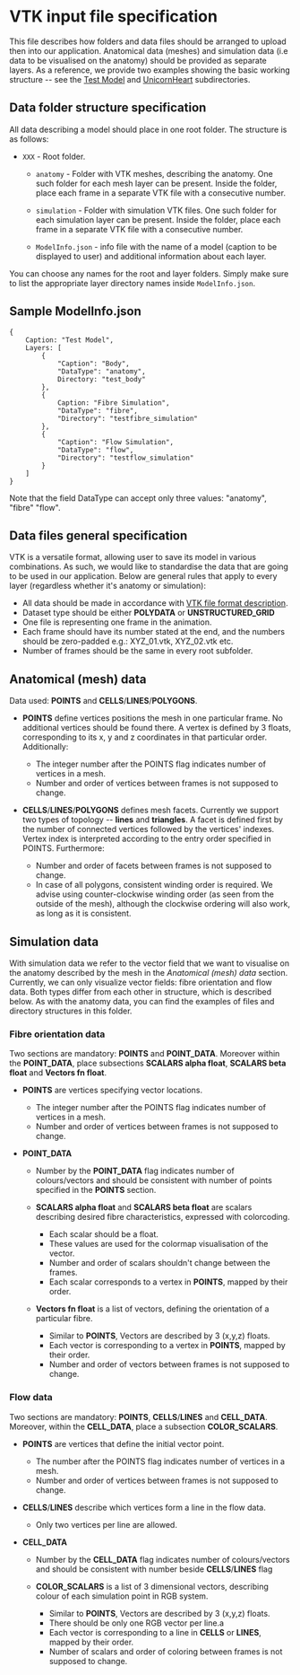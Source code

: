 ﻿# VTK input file specification

This file describes how folders and data files should be arranged to upload then into our application. Anatomical data (meshes) and simulation data (i.e data to be visualised on the anatomy) should be provided as separate layers. As a reference, we provide two examples showing the basic working structure -- see the [Test Model](https://github.com/MicroscopeIT/holo/tree/master/Input%20documentation/Test%20Model) and [UnicornHeart](https://github.com/MicroscopeIT/holo/tree/master/UnicornHeart) subdirectories.

## Data folder structure specification

All data describing a model should place in one root folder. The structure is as follows:

- `XXX` - Root folder.

    - `anatomy` - Folder with VTK meshes, describing the anatomy. One such folder for each mesh layer can be present. Inside the folder, place each frame in a separate VTK file with a consecutive number.

    - `simulation` - Folder with simulation VTK files. One such folder for each simulation layer can be present. Inside the folder, place each frame in a separate VTK file with a consecutive number.

    - `ModelInfo.json` - info file with the name of a model (caption to be displayed to user) and additional information about each layer.

You can choose any names for the root and layer folders. Simply make sure to list the appropriate layer directory names inside `ModelInfo.json`.

## Sample ModelInfo.json

```
{
    Caption: "Test Model",
    Layers: [
        {
            "Caption": "Body",
            "DataType": "anatomy",
            Directory: "test_body"
        },
        {
            Caption: "Fibre Simulation",
            "DataType": "fibre",
            "Directory": "testfibre_simulation"
        },
        {
            "Caption": "Flow Simulation",
            "DataType": "flow",
            "Directory": "testflow_simulation"
        }
    ]
}
```

Note that the field DataType can accept only three values: "anatomy", "fibre" "flow".

## Data files general specification

VTK is a versatile format, allowing user to save its model in various combinations. As such, we would like to standardise the data that are going to be used in our application. Below are general rules that apply to every layer (regardless whether it's anatomy or simulation):

- All data should be made in accordance with [VTK file format description](https://www.vtk.org/VTK/img/file-formats.pdf).
- Dataset type should be either **POLYDATA** or **UNSTRUCTURED_GRID**
- One file is representing one frame in the animation.
- Each frame should have its number stated at the end, and the numbers should be zero-padded e.g.: XYZ_01.vtk, XYZ_02.vtk etc.
- Number of frames should be the same in every root subfolder.

## Anatomical (mesh) data

Data used: **POINTS** and **CELLS**/**LINES**/**POLYGONS**.

- **POINTS** define vertices positions the mesh in one particular frame. No additional vertices should be found there. A vertex is defined by 3 floats, corresponding to its x, y and z coordinates in that particular order. Additionally:

    - The integer number after the POINTS flag indicates number of vertices in a mesh.
    - Number and order of vertices between frames is not supposed to change.

- **CELLS**/**LINES**/**POLYGONS** defines mesh facets. Currently we support two types of topology -- **lines** and **triangles**. A facet is defined first by the number of connected vertices followed by the vertices' indexes. Vertex index is interpreted according to the entry order specified in POINTS. Furthermore:

    - Number and order of facets between frames is not supposed to change.
    - In case of all polygons, consistent winding order is required. We advise using counter-clockwise winding order (as seen from the outside of the mesh), although the clockwise ordering will also work, as long as it is consistent.

## Simulation data

With simulation data we refer to the vector field that we want to visualise on the anatomy described by the mesh in the _Anatomical (mesh) data_ section. Currently, we can only visualize vector fields: fibre orientation and flow data. Both types differ from each other in structure, which is described below. As with the anatomy data, you can find the examples of files and directory structures in this folder.

### Fibre orientation data

Two sections are mandatory: **POINTS** and **POINT_DATA**. Moreover within the **POINT_DATA**, place subsections **SCALARS alpha float**, **SCALARS beta float** and **Vectors fn float**.

- **POINTS** are vertices specifying vector locations.
    - The integer number after the POINTS flag indicates number of vertices in a mesh.
    - Number and order of vertices between frames is not supposed to change.

 - **POINT_DATA**
    - Number by the **POINT_DATA** flag indicates number of colours/vectors and should be consistent with number of points specified in the **POINTS** section.

    - **SCALARS alpha float** and **SCALARS beta float** are scalars describing desired fibre characteristics, expressed with colorcoding.
        - Each scalar should be a float.
        - These values are used for the colormap visualisation of the vector.
        - Number and order of scalars shouldn't change between the frames.
        - Each scalar corresponds to a vertex in **POINTS**, mapped by their order.

    - **Vectors fn float** is a list of vectors, defining the orientation of a particular fibre.
        - Similar to **POINTS**, Vectors are described by 3 (x,y,z) floats.
        - Each vector is corresponding to a vertex in **POINTS**, mapped by their order.
        - Number and order of vectors between frames is not supposed to change.

### Flow data

Two sections are mandatory: **POINTS**, **CELLS**/**LINES** and **CELL_DATA**. Moreover, within the **CELL_DATA**, place a subsection **COLOR_SCALARS**.

- **POINTS** are vertices that define the initial vector point.
    - The number after the POINTS flag indicates number of vertices in a mesh.
    - Number and order of vertices between frames is not supposed to change.

- **CELLS**/**LINES** describe which vertices form a line in the flow data.
    - Only two vertices per line are allowed.

- **CELL_DATA**
    - Number by the **CELL_DATA** flag indicates number of colours/vectors and should be consistent with number beside **CELLS**/**LINES** flag

    - **COLOR_SCALARS** is a list of 3 dimensional vectors, describing colour of each simulation point in RGB system.
        - Similar to **POINTS**, Vectors are described by 3 (x,y,z) floats.
        - There should be only one RGB vector per line.a
        - Each vector is corresponding to a line in **CELLS** or **LINES**, mapped by their order.
        - Number of scalars and order of coloring between frames is not supposed to change.
